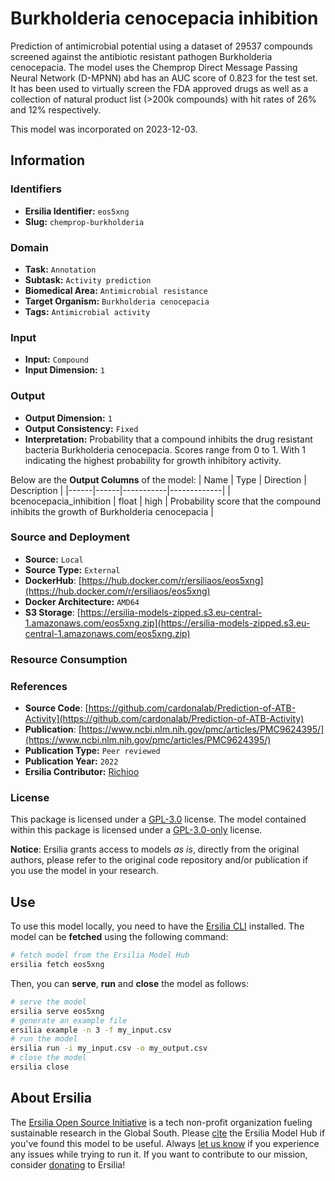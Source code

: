# Burkholderia cenocepacia inhibition

Prediction of antimicrobial potential using a dataset of 29537 compounds screened against the antibiotic resistant pathogen Burkholderia cenocepacia. The model uses the Chemprop Direct Message Passing Neural Network (D-MPNN) abd has an AUC score of 0.823 for the test set. It has been used to virtually screen the FDA approved drugs as well as a collection of natural product list (>200k compounds) with hit rates of 26% and 12% respectively.

This model was incorporated on 2023-12-03.

## Information
### Identifiers
- **Ersilia Identifier:** `eos5xng`
- **Slug:** `chemprop-burkholderia`

### Domain
- **Task:** `Annotation`
- **Subtask:** `Activity prediction`
- **Biomedical Area:** `Antimicrobial resistance`
- **Target Organism:** `Burkholderia cenocepacia`
- **Tags:** `Antimicrobial activity`

### Input
- **Input:** `Compound`
- **Input Dimension:** `1`

### Output
- **Output Dimension:** `1`
- **Output Consistency:** `Fixed`
- **Interpretation:** Probability that a compound inhibits the drug resistant bacteria Burkholderia cenocepacia. Scores range from 0 to 1. With 1 indicating the highest probability for growth inhibitory activity.

Below are the **Output Columns** of the model:
| Name | Type | Direction | Description |
|------|------|-----------|-------------|
| bcenocepacia_inhibition | float | high | Probability score that the compound inhibits the growth of Burkholderia cenocepacia |


### Source and Deployment
- **Source:** `Local`
- **Source Type:** `External`
- **DockerHub**: [https://hub.docker.com/r/ersiliaos/eos5xng](https://hub.docker.com/r/ersiliaos/eos5xng)
- **Docker Architecture:** `AMD64`
- **S3 Storage**: [https://ersilia-models-zipped.s3.eu-central-1.amazonaws.com/eos5xng.zip](https://ersilia-models-zipped.s3.eu-central-1.amazonaws.com/eos5xng.zip)

### Resource Consumption


### References
- **Source Code**: [https://github.com/cardonalab/Prediction-of-ATB-Activity](https://github.com/cardonalab/Prediction-of-ATB-Activity)
- **Publication**: [https://www.ncbi.nlm.nih.gov/pmc/articles/PMC9624395/](https://www.ncbi.nlm.nih.gov/pmc/articles/PMC9624395/)
- **Publication Type:** `Peer reviewed`
- **Publication Year:** `2022`
- **Ersilia Contributor:** [Richioo](https://github.com/Richioo)

### License
This package is licensed under a [GPL-3.0](https://github.com/ersilia-os/ersilia/blob/master/LICENSE) license. The model contained within this package is licensed under a [GPL-3.0-only](LICENSE) license.

**Notice**: Ersilia grants access to models _as is_, directly from the original authors, please refer to the original code repository and/or publication if you use the model in your research.


## Use
To use this model locally, you need to have the [Ersilia CLI](https://github.com/ersilia-os/ersilia) installed.
The model can be **fetched** using the following command:
```bash
# fetch model from the Ersilia Model Hub
ersilia fetch eos5xng
```
Then, you can **serve**, **run** and **close** the model as follows:
```bash
# serve the model
ersilia serve eos5xng
# generate an example file
ersilia example -n 3 -f my_input.csv
# run the model
ersilia run -i my_input.csv -o my_output.csv
# close the model
ersilia close
```

## About Ersilia
The [Ersilia Open Source Initiative](https://ersilia.io) is a tech non-profit organization fueling sustainable research in the Global South.
Please [cite](https://github.com/ersilia-os/ersilia/blob/master/CITATION.cff) the Ersilia Model Hub if you've found this model to be useful. Always [let us know](https://github.com/ersilia-os/ersilia/issues) if you experience any issues while trying to run it.
If you want to contribute to our mission, consider [donating](https://www.ersilia.io/donate) to Ersilia!

